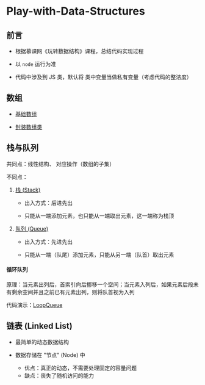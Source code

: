 # Play-with-Data-Structures

## 前言

- 根据慕课网《玩转数据结构》课程，总结代码实现过程

- 以 `node` 运行为准

- 代码中涉及到 JS 类，默认将 类中变量当做私有变量（考虑代码的整洁度）

## 数组

- [基础数组](https://github.com/strivenuby/Play-with-Data-Structures/tree/master/Arrays/JS/01.js)

- [封装数组类](https://github.com/strivenuby/Play-with-Data-Structures/tree/master/Arrays/JS/ArrayCls.js)

## 栈与队列

共同点：线性结构、 对应操作（数组的子集）

不同点：

1. [栈 (Stack)](https://github.com/strivenuby/Play-with-Data-Structures/tree/master/Stacks-and-Queues/JS/ArrayStack.js)

   - 出入方式：后进先出

   - 只能从一端添加元素，也只能从一端取出元素，这一端称为栈顶

2. [队列 (Queue)](https://github.com/strivenuby/Play-with-Data-Structures/tree/master/Stacks-and-Queues/JS/ArrayQueue.js)

   - 出入方式：先进先出

   - 只能从一端（队尾）添加元素，只能从另一端（队首）取出元素

#### 循环队列

原理：当元素出列后，首索引向后挪移一个空间；当元素入列后，如果元素后段未有剩余空间并且之前已有元素出列，则将队首视为入列

代码演示：[LoopQueue](https://github.com/strivenuby/Play-with-Data-Structures/tree/master/Stacks-and-Queues/JS/LoopQueue.js)

## 链表 (Linked List)

- 最简单的动态数据结构

- 数据存储在 "节点" (Node) 中
  - 优点：真正的动态，不需要处理固定的容量问题
  - 缺点：丧失了随机访问的能力
